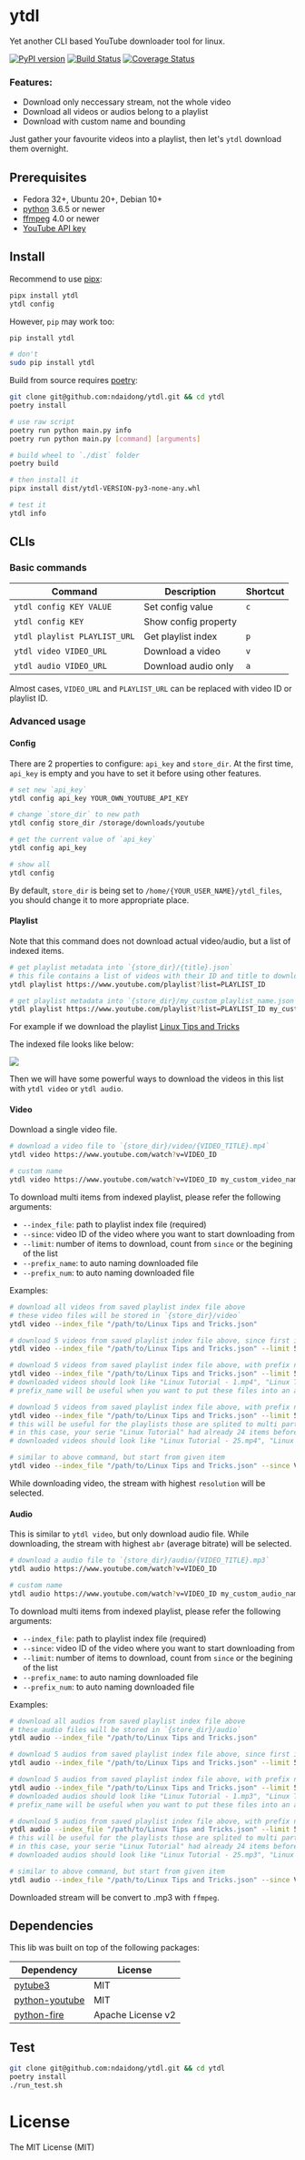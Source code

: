 # ytdl

Yet another CLI based YouTube downloader tool for linux.


[![PyPI version](https://badge.fury.io/py/ytdl.svg)](https://badge.fury.io/py/ytdl)
[![Build Status](https://travis-ci.org/ndaidong/ytdl.svg?branch=master)](https://travis-ci.org/ndaidong/ytdl)
[![Coverage Status](https://coveralls.io/repos/github/ndaidong/ytdl/badge.svg?branch=master)](https://coveralls.io/github/ndaidong/ytdl?branch=master)


### Features:

- Download only neccessary stream, not the whole video
- Download all videos or audios belong to a playlist
- Download with custom name and bounding

Just gather your favourite videos into a playlist, then let's `ytdl` download them overnight.


## Prerequisites

- Fedora 32+, Ubuntu 20+, Debian 10+
- [python](https://www.python.org/) 3.6.5 or newer
- [ffmpeg](https://ffmpeg.org/) 4.0 or newer
- [YouTube API key](https://developers.google.com/youtube/registering_an_application)


## Install


Recommend to use [pipx](https://pipxproject.github.io/pipx/):

```bash
pipx install ytdl
ytdl config
```

However, `pip` may work too:


```bash
pip install ytdl

# don't
sudo pip install ytdl
```

Build from source requires [poetry](https://python-poetry.org/):

```bash
git clone git@github.com:ndaidong/ytdl.git && cd ytdl
poetry install

# use raw script
poetry run python main.py info
poetry run python main.py [command] [arguments]

# build wheel to `./dist` folder
poetry build

# then install it
pipx install dist/ytdl-VERSION-py3-none-any.whl

# test it
ytdl info
```


## CLIs

### Basic commands

| Command | Description | Shortcut |
|--|--|--|
| `ytdl config KEY VALUE` | Set config value | `c` |
| `ytdl config KEY` | Show config property |
| `ytdl playlist PLAYLIST_URL` | Get playlist index | `p` |
| `ytdl video VIDEO_URL` | Download a video | `v` |
| `ytdl audio VIDEO_URL` | Download audio only | `a` |

Almost cases, `VIDEO_URL` and `PLAYLIST_URL` can be replaced with video ID or playlist ID.


### Advanced usage


#### Config

There are 2 properties to configure: `api_key` and `store_dir`.
At the first time, `api_key` is empty and you have to set it before using other features.

```bash
# set new `api_key`
ytdl config api_key YOUR_OWN_YOUTUBE_API_KEY

# change `store_dir` to new path
ytdl config store_dir /storage/downloads/youtube

# get the current value of `api_key`
ytdl config api_key

# show all
ytdl config
```

By default, `store_dir` is being set to `/home/{YOUR_USER_NAME}/ytdl_files`, you should change it to more appropriate place.


#### Playlist

Note that this command does not download actual video/audio, but a list of indexed items.

```bash
# get playlist metadata into `{store_dir}/{title}.json`
# this file contains a list of videos with their ID and title to download later
ytdl playlist https://www.youtube.com/playlist?list=PLAYLIST_ID

# get playlist metadata into `{store_dir}/my_custom_playlist_name.json`
ytdl playlist https://www.youtube.com/playlist?list=PLAYLIST_ID my_custom_playlist_name
```

For example if we download the playlist [Linux Tips and Tricks](https://www.youtube.com/playlist?list=PLSmXPSsgkZLsw-vEwve1O7w-Row9TIVqi)

The indexed file looks like below:

![](https://imgshare.io/images/2020/08/31/playlist-indexed.png)

Then we will have some powerful ways to download the videos in this list with `ytdl video` or `ytdl audio`.


#### Video

Download a single video file.

```bash
# download a video file to `{store_dir}/video/{VIDEO_TITLE}.mp4`
ytdl video https://www.youtube.com/watch?v=VIDEO_ID

# custom name
ytdl video https://www.youtube.com/watch?v=VIDEO_ID my_custom_video_name

```

To download multi items from indexed playlist, please refer the following arguments:

- `--index_file`: path to playlist index file (required)
- `--since`: video ID of the video where you want to start downloading from
- `--limit`: number of items to download, count from `since` or the begining of the list
- `--prefix_name`: to auto naming downloaded file
- `--prefix_num`: to auto naming downloaded file

Examples:

```bash
# download all videos from saved playlist index file above
# these video files will be stored in `{store_dir}/video`
ytdl video --index_file "/path/to/Linux Tips and Tricks.json"

# download 5 videos from saved playlist index file above, since first item
ytdl video --index_file "/path/to/Linux Tips and Tricks.json" --limit 5

# download 5 videos from saved playlist index file above, with prefix name
ytdl video --index_file "/path/to/Linux Tips and Tricks.json" --limit 5 --prefix_name "Linux Tutorial"
# downloaded videos should look like "Linux Tutorial - 1.mp4", "Linux Tutorial - 2.mp4" and so on
# prefix_name will be useful when you want to put these files into an already created list for your different purpose

# download 5 videos from saved playlist index file above, with prefix name and prefix number
ytdl video --index_file "/path/to/Linux Tips and Tricks.json" --limit 5 --prefix_name "Linux Tutorial" --prefix_num 25
# this will be useful for the playlists those are splited to multi parts
# in this case, your serie "Linux Tutorial" had already 24 items before, now count from 25 onwards
# downloaded videos should look like "Linux Tutorial - 25.mp4", "Linux Tutorial - 26.mp4" and so on

# similar to above command, but start from given item
ytdl video --index_file "/path/to/Linux Tips and Tricks.json" --since VIDEO_ID --limit 5 --prefix_name "Linux Tutorial" --prefix_num 25
```

While downloading video, the stream with highest `resolution` will be selected.


#### Audio

This is similar to `ytdl video`, but only download audio file.
While downloading, the stream with highest `abr` (average bitrate) will be selected.



```bash
# download a audio file to `{store_dir}/audio/{VIDEO_TITLE}.mp3`
ytdl audio https://www.youtube.com/watch?v=VIDEO_ID

# custom name
ytdl audio https://www.youtube.com/watch?v=VIDEO_ID my_custom_audio_name
```

To download multi items from indexed playlist, please refer the following arguments:

- `--index_file`: path to playlist index file (required)
- `--since`: video ID of the video where you want to start downloading from
- `--limit`: number of items to download, count from `since` or the begining of the list
- `--prefix_name`: to auto naming downloaded file
- `--prefix_num`: to auto naming downloaded file


Examples:

```bash
# download all audios from saved playlist index file above
# these audio files will be stored in `{store_dir}/audio`
ytdl audio --index_file "/path/to/Linux Tips and Tricks.json"

# download 5 audios from saved playlist index file above, since first item
ytdl audio --index_file "/path/to/Linux Tips and Tricks.json" --limit 5

# download 5 audios from saved playlist index file above, with prefix name
ytdl audio --index_file "/path/to/Linux Tips and Tricks.json" --limit 5 --prefix_name "Linux Tutorial"
# downloaded audios should look like "Linux Tutorial - 1.mp3", "Linux Tutorial - 2.mp3" and so on
# prefix_name will be useful when you want to put these files into an already created list for your different purpose

# download 5 audios from saved playlist index file above, with prefix name and prefix number
ytdl audio --index_file "/path/to/Linux Tips and Tricks.json" --limit 5 --prefix_name "Linux Tutorial" --prefix_num 25
# this will be useful for the playlists those are splited to multi parts
# in this case, your serie "Linux Tutorial" had already 24 items before, now count from 25 onwards
# downloaded audios should look like "Linux Tutorial - 25.mp3", "Linux Tutorial - 26.mp3" and so on

# similar to above command, but start from given item
ytdl audio --index_file "/path/to/Linux Tips and Tricks.json" --since VIDEO_ID --limit 5 --prefix_name "Linux Tutorial" --prefix_num 25
```

Downloaded stream will be convert to .mp3 with `ffmpeg`.


## Dependencies

This lib was built on top of the following packages:

| Dependency | License |
|--|--|
| [pytube3](https://github.com/get-pytube/pytube3) | MIT |
| [python-youtube](https://github.com/sns-sdks/python-youtube) | MIT |
| [python-fire](https://github.com/google/python-fire) | Apache License v2 |


## Test

```bash
git clone git@github.com:ndaidong/ytdl.git && cd ytdl
poetry install
./run_test.sh
```


# License

The MIT License (MIT)

